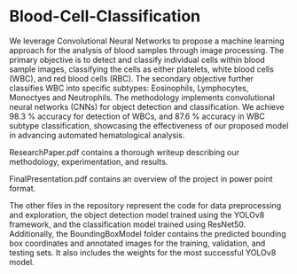 # Blood-Cell-Classification

We leverage Convolutional Neural Networks to propose a machine learning approach for the analysis of blood samples through image processing. The primary objective is to detect and classify individual cells within blood sample images, classifying the cells as either platelets, white blood cells (WBC), and red blood cells (RBC). The secondary objective further classifies WBC into specific subtypes: Eosinophils, Lymphocytes, Monoctyes and Neutrophils. The methodology implements convolutional neural networks (CNNs) for object detection and classification. We achieve 98.3 % accuracy for detection of WBCs, and 87.6 % accuracy in WBC subtype classification, showcasing the effectiveness of our proposed model in advancing automated hematological analysis. 

ResearchPaper.pdf contains a thorough writeup describing our methodology, experimentation, and results. 

FinalPresentation.pdf contains an overview of the project in power point format. 

The other files in the repository represent the code for data preprocessing and exploration, the object detection model trained using the YOLOv8 framework, and the classification model trained using ResNet50. Additionally, the BoundingBoxModel folder contains the predicted bounding box coordinates and annotated images for the training, validation, and testing sets. It also includes the weights for the most successful YOLOv8 model. 
